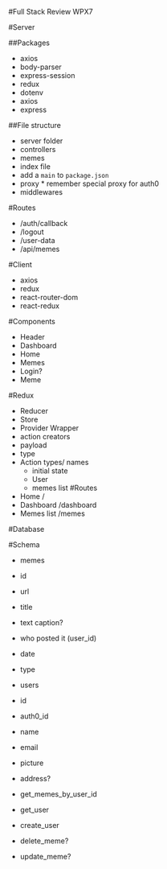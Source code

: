 #Full Stack Review WPX7

#Server

##Packages
 * axios
 * body-parser
 * express-session
 * redux
 * dotenv
 * axios
 * express

 ##File structure
  * server folder
  * controllers
   * memes
  * index file
  * add a `main` to `package.json`
   * proxy
    * remember special proxy for auth0
  * middlewares

#Routes
* /auth/callback
* /logout
* /user-data
* /api/memes

#Client
 * axios
 * redux
 * react-router-dom
 * react-redux

 #Components
 * Header
 * Dashboard
 * Home
 * Memes
 * Login?
 * Meme

 #Redux
  * Reducer
  * Store
  * Provider Wrapper
  * action creators
   * payload
   * type
* Action types/ names
  * initial state
   * User
   * memes list
#Routes
 * Home /
 * Dashboard /dashboard
 * Memes list /memes


#Database

#Schema
* memes
 * id
 * url
 * title
 * text caption?
 * who posted it (user_id)
 * date
 * type
* users
 * id
 * auth0_id
 * name
 * email
 * picture
 * address?

* get_memes_by_user_id
* get_user
* create_user
* delete_meme?
* update_meme?


